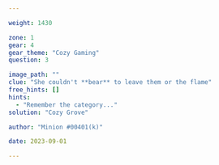 ```yaml
---

weight: 1430

zone: 1
gear: 4
gear_theme: "Cozy Gaming"
question: 3

image_path: ""
clue: "She couldn't **bear** to leave them or the flame"
free_hints: []
hints:
  - "Remember the category..."
solution: "Cozy Grove"

author: "Minion #00401(k)"

date: 2023-09-01

---
```


